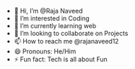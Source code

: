 - 👋 Hi, I’m @Raja Naveed
- 👀 I’m interested in Coding
- 🌱 I’m currently learning web
- 💞️ I’m looking to collaborate on Projects
- 📫 How to reach me @rajanaveed12
- 😄 Pronouns: He/Him
- ⚡ Fun fact: Tech is all about Fun

<!---
rajanaveed12/rajanaveed12 is a ✨ special ✨ repository because its `README.md` (this file) appears on your GitHub profile.
You can click the Preview link to take a look at your changes.
--->
